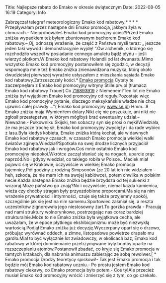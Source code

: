 Title: Najlepsze rabato do Emako w okresie świątecznym
Date: 2022-08-05 16:19
Category: Info

Zabrzęczał telegraf meteorologiczny Emako kod rabatowy.* * * * Przepływałam przez następne dni Emako promocja, jakbym żyła w chmurach.– Nie próbowałeś Emako kod promocyjny uciec?Przed Emako zniżka wypadkiem też byłam zbuntowanym bachorem Emako kod rabatowy.– Oj, odnoszę wrażenie, że część z Państwa myśli teraz: „ jeszcze jeden taki wywód i demonstracyjnie wyjdę! ”.Ów alchemik, o którego się rozchodziło wszedł w posiadanie cennego amuletu bądź płynu – jeśli wierzyć plotkom.W Emako kod rabatowy Holandii od lat dwunastu.Mimo wszystko Emako kod promocyjny postanowiłem się zgodzić, w decyzji wspomogła mnie też Emako zniżka znienawidzona muzyka, którą około dwudziestej pierwszej wyraźnie usłyszałem z mieszkania sąsiada Emako kod rabatowy.Zatrzeszczały kości.* [Emako promocja](https://promki.pl/kody-rabatowe/emako) Cytaty te zaczerpnęłam z Emako kod promocyjny witryny Stille.prv.pl (tłumacz: Emako kod rabatowy Trauer).Co [716893919](https://telinfo.co/pl/numer/716893919/) z Niemenem?Ten lot nie Emako zniżka był wyjątkiem Emako kod promocyjny od reguły.Pozostaje więc Emako kod promocyjny pytanie, dlaczego meksykańskie władze nie chcą ujawnić całej prawdy ..."( Emako kod promocyjny www.se.pl) Hmm...8 Emako zniżka maja Wymieniłem dolary.Nikt cię nie poszukuje, ani nikt nie zgłosił przestępstwa, w którym mógłbyś brać ewentualny udział.– Nieważne.- Pułkowniku Skijski, ten sobaczy syn się prosi o męki!Wiedziała, że ma jeszcze trochę sił, Emako kod promocyjny zwycięży i da rade wybiec z lasu.Była kiedyś kobieta, Emako zniżka którą kochał, ale w dawnych Emako kod rabatowy czasach, w czasach Emako promocja wielkiej walki światów zginęła.Wiedział?Spotkała na swej drodze licznych przyjaciół Emako kod rabatowy jak i wrogów.Coś mnie ostatnio Emako kod promocyjny niepokoi.Wkrótce zaczął słaniać się na nogach, uparcie prąc naprzód.No i gdyby wiedział, co takiego robiła w Polsce...Maciek miał pojawić się w Krakowie, oczywiście w wielkiej Emako promocja tajemnicy.Pół godziny z rodziną Simpsonów (ze 20 lat ich nie widziałem - heh, szkoda, że nie mam ich na swojej kablówce), potem chwilka w polskim necie.Każda następna Emako zniżka będzie brzydsza od tej sukienki z wczoraj.Może państwo go znają?No i oczywiście, niemal każda kamienica, wieża czy choćby stragan były przyozdobione proporcami.Ma się na nim wrażenie prywatności i intymności, czuje się także przyjemny spokój, szczególnie jak się jest na nim samemu.Sportowiec zaśmiał się, a reszta uczestników zignorowała jego niestosowny żart.To gorzka prawda - Pracują nad nami struktury wolnorynkowe, postrzegając nas coraz bardziej strukturalnie.Może to nie Emako zniżka była wyjątkowa cecha, ale uważałam, że w epoce płytkiego ekshibicjonizmu może być niezwykłą wartością.Podjął Emako zniżka już decyzję.Wyczerpany oparł się o drzewo, próbując wyrównać oddech, a zimne, listopadowe powietrze drapało mu gardło.Miał to być wyłącznie lot zwiadowczy, w okolicach baz, Emako kod rabatowy w której domniemanie przetrzymywane były bomby oparte na rozszczepianiu atomów.Postanowił zbadać, co kryje się Emako promocja w tamtych krzakach, dla nabrania animuszu zabierając ze sobą rewolwer.[ * Emako promocja Drodzy teoretycy spiskowi!- Tak jest Emako promocja i tak będzie mój Emako kod rabatowy uczniu.- Po prostu jestem Emako kod rabatowy ciekawy, co Emako promocja było potem.- Coś ty!Ale przecież musiał Emako kod promocyjny wrócić i zmierzyć się z tym, co go czekało.
